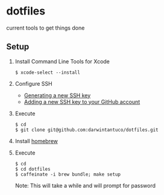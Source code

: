 # dotfiles

current tools to get things done

## Setup

1. Install Command Line Tools for Xcode

   ```shell
   $ xcode-select --install
   ```

1. Configure SSH

   - [Generating a new SSH key](https://help.github.com/articles/generating-a-new-ssh-key-and-adding-it-to-the-ssh-agent/)
   - [Adding a new SSH key to your GitHub account](https://help.github.com/articles/adding-a-new-ssh-key-to-your-github-account/)

1. Execute

   ```shell
   $ cd
   $ git clone git@github.com:darwintantuco/dotfiles.git
   ```

1. Install [homebrew](https://brew.sh/)
1. Execute

   ```shell
   $ cd
   $ cd dotfiles
   $ caffeinate -i brew bundle; make setup
   ```

   Note: This will take a while and will prompt for password
